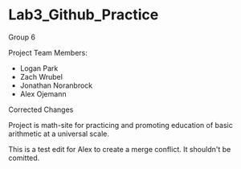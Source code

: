 # Lab3_Github_Practice
Group 6

Project Team Members:
- Logan Park
- Zach Wrubel
- Jonathan Noranbrock
- Alex Ojemann

Corrected Changes

Project is math-site for practicing and promoting education of basic arithmetic at a universal scale.


This is a test edit for Alex to create a merge conflict. It shouldn't be comitted.
